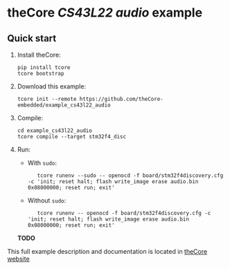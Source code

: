# theCore _CS43L22 audio_ example

## Quick start

1. Install theCore:

   ```
   pip install tcore
   tcore bootstrap
   ```

1. Download this example:

   ```
   tcore init --remote https://github.com/theCore-embedded/example_cs43l22_audio
   ```

1. Compile:

   ```
   cd example_cs43l22_audio
   tcore compile --target stm32f4_disc
   ```

1. Run:

   * With `sudo`:

     ```
        tcore runenv --sudo -- openocd -f board/stm32f4discovery.cfg -c 'init; reset halt; flash write_image erase audio.bin 0x08000000; reset run; exit'
     ```

   * Without `sudo`:

     ```
        tcore runenv -- openocd -f board/stm32f4discovery.cfg -c 'init; reset halt; flash write_image erase audio.bin 0x08000000; reset run; exit'
     ```

   **TODO**

This full example description and documentation is located in [theCore website](https://forgge.github.io/theCore/examples.html#stm32f4-discovery-audio-example-with-cs43l22-audio-dac)

